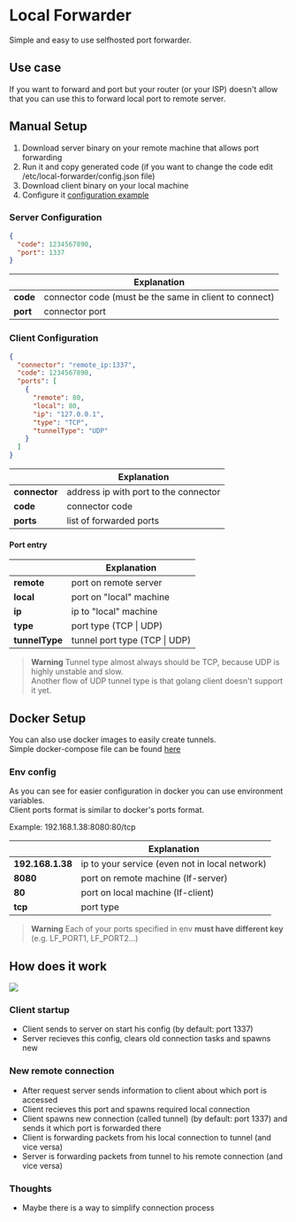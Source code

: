 # Local Forwarder
Simple and easy to use selfhosted port forwarder.

## Use case
If you want to forward and port but your router (or your ISP) 
doesn't allow that you can use this to forward local port to remote server.

## Manual Setup
1. Download server binary on your remote machine that allows port forwarding
2. Run it and copy generated code (if you want to change the code edit /etc/local-forwarder/config.json file)
3. Download client binary on your local machine
4. Configure it [configuration example](#client-configuration)

### Server Configuration
```json
{
  "code": 1234567890,
  "port": 1337
}
```
|          | Explanation                                            |
|----------|--------------------------------------------------------|
| **code** | connector code (must be the same in client to connect) |
| **port** | connector port                                         |

### Client Configuration
```json
{
  "connector": "remote_ip:1337",
  "code": 1234567890,
  "ports": [
    {
      "remote": 80,
      "local": 80,
      "ip": "127.0.0.1",
      "type": "TCP",
      "tunnelType": "UDP"
    }
  ]
}
```
|               | Explanation                           |
|---------------|---------------------------------------|
| **connector** | address ip with port to the connector |
| **code**      | connector code                        |
| **ports**     | list of forwarded ports               |

#### Port entry
|                | Explanation                   |
|----------------|-------------------------------|
| **remote**     | port on remote server         |
| **local**      | port on "local" machine       |
| **ip**         | ip to "local" machine         |
| **type**       | port type (TCP \| UDP)        |
| **tunnelType** | tunnel port type (TCP \| UDP) |

> **Warning**
> Tunnel type almost always should be TCP, because UDP is highly unstable and slow.<br />
> Another flow of UDP tunnel type is that golang client doesn't support it yet.

## Docker Setup
You can also use docker images to easily create tunnels. <br />
Simple docker-compose file can be found [here](./docker/docker-compose.yml)

### Env config
As you can see for easier configuration in docker you can use environment variables. <br />
Client ports format is similar to docker's ports format.

Example: 192.168.1.38:8080:80/tcp

|                  | Explanation                                    |
|------------------|------------------------------------------------|
| **192.168.1.38** | ip to your service (even not in local network) |
| **8080**         | port on remote machine (lf-server)             |
| **80**           | port on local machine (lf-client)              |
| **tcp**          | port type                                      |

> **Warning**
> Each of your ports specified in env **must have different key** (e.g. LF_PORT1, LF_PORT2...)

## How does it work
![](https://github.com/filipton/local-forwarder/assets/37213766/bf647b23-32a4-48f7-98a0-3ff14edda663)

### Client startup
- Client sends to server on start his config (by default: port 1337)
- Server recieves this config, clears old connection tasks and spawns new

### New remote connection
- After request server sends information to client about which port is accessed
- Client recieves this port and spawns required local connection
- Client spawns new connection (called tunnel) (by default: port 1337) and sends it which port is forwarded there
- Client is forwarding packets from his local connection to tunnel (and vice versa)
- Server is forwarding packets from tunnel to his remote connection (and vice versa)

### Thoughts
- Maybe there is a way to simplify connection process

